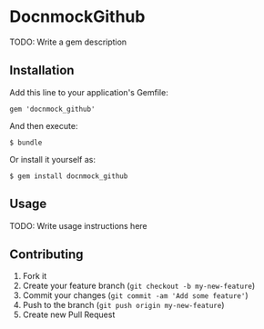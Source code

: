# DocnmockGithub

TODO: Write a gem description

## Installation

Add this line to your application's Gemfile:

    gem 'docnmock_github'

And then execute:

    $ bundle

Or install it yourself as:

    $ gem install docnmock_github

## Usage

TODO: Write usage instructions here

## Contributing

1. Fork it
2. Create your feature branch (`git checkout -b my-new-feature`)
3. Commit your changes (`git commit -am 'Add some feature'`)
4. Push to the branch (`git push origin my-new-feature`)
5. Create new Pull Request
